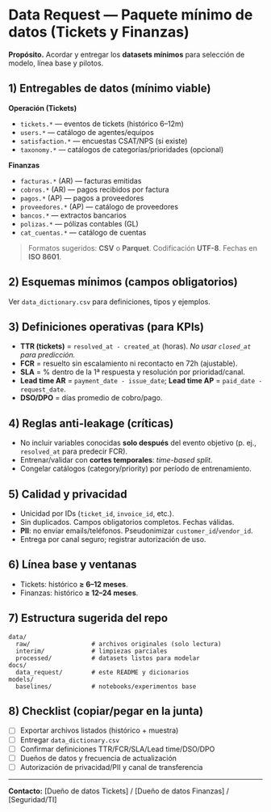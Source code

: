 
# Data Request — Paquete mínimo de datos (Tickets y Finanzas)

**Propósito.** Acordar y entregar los **datasets mínimos** para selección de modelo, línea base y pilotos.

## 1) Entregables de datos (mínimo viable)
**Operación (Tickets)**
- `tickets.*` — eventos de tickets (histórico 6–12m)
- `users.*` — catálogo de agentes/equipos
- `satisfaction.*` — encuestas CSAT/NPS (si existe)
- `taxonomy.*` — catálogos de categorías/prioridades (opcional)

**Finanzas**
- `facturas.*` (AR) — facturas emitidas
- `cobros.*` (AR) — pagos recibidos por factura
- `pagos.*` (AP) — pagos a proveedores
- `proveedores.*` (AP) — catálogo de proveedores
- `bancos.*` — extractos bancarios
- `polizas.*` — pólizas contables (GL)
- `cat_cuentas.*` — catálogo de cuentas

> Formatos sugeridos: **CSV** o **Parquet**. Codificación **UTF-8**. Fechas en **ISO 8601**.

## 2) Esquemas mínimos (campos obligatorios)
Ver `data_dictionary.csv` para definiciones, tipos y ejemplos.

## 3) Definiciones operativas (para KPIs)
- **TTR (tickets)** = `resolved_at - created_at` (horas). *No usar `closed_at` para predicción.*
- **FCR** = resuelto sin escalamiento ni recontacto en 72h (ajustable).
- **SLA** = % dentro de la 1ª respuesta y resolución por prioridad/canal.
- **Lead time AR** = `payment_date - issue_date`; **Lead time AP** = `paid_date - request_date`.
- **DSO/DPO** = días promedio de cobro/pago.

## 4) Reglas anti-leakage (críticas)
- No incluir variables conocidas **solo después** del evento objetivo (p. ej., `resolved_at` para predecir FCR).
- Entrenar/validar con **cortes temporales**: *time-based split*.
- Congelar catálogos (category/priority) por período de entrenamiento.

## 5) Calidad y privacidad
- Unicidad por IDs (`ticket_id`, `invoice_id`, etc.).
- Sin duplicados. Campos obligatorios completos. Fechas válidas.
- **PII**: no enviar emails/teléfonos. Pseudonimizar `customer_id`/`vendor_id`.
- Entrega por canal seguro; registrar autorización de uso.

## 6) Línea base y ventanas
- Tickets: histórico **≥ 6–12 meses**.
- Finanzas: histórico **≥ 12–24 meses**.

## 7) Estructura sugerida del repo
```
data/
  raw/                 # archivos originales (solo lectura)
  interim/             # limpiezas parciales
  processed/           # datasets listos para modelar
docs/
  data_request/        # este README y dicionarios
models/
  baselines/           # notebooks/experimentos base
```

## 8) Checklist (copiar/pegar en la junta)
- [ ] Exportar archivos listados (histórico + muestra)
- [ ] Entregar `data_dictionary.csv`
- [ ] Confirmar definiciones TTR/FCR/SLA/Lead time/DSO/DPO
- [ ] Dueños de datos y frecuencia de actualización
- [ ] Autorización de privacidad/PII y canal de transferencia

---

**Contacto:** [Dueño de datos Tickets] / [Dueño de datos Finanzas] / [Seguridad/TI]
